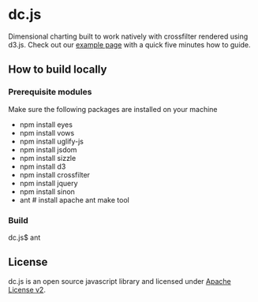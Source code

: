 dc.js
=====

Dimensional charting built to work natively with crossfilter rendered using d3.js. Check out
our [example page](http://nickqizhu.github.com/dc.js/) with a quick five minutes how to guide.


How to build locally
--------------------

### Prerequisite modules

Make sure the following packages are installed on your machine
* npm install eyes
* npm install vows
* npm install uglify-js
* npm install jsdom
* npm install sizzle
* npm install d3
* npm install crossfilter
* npm install jquery
* npm install sinon
* ant # install apache ant make tool

### Build

dc.js$ ant


License
--------------------

dc.js is an open source javascript library and licensed under
[Apache License v2](http://www.apache.org/licenses/LICENSE-2.0.html).
